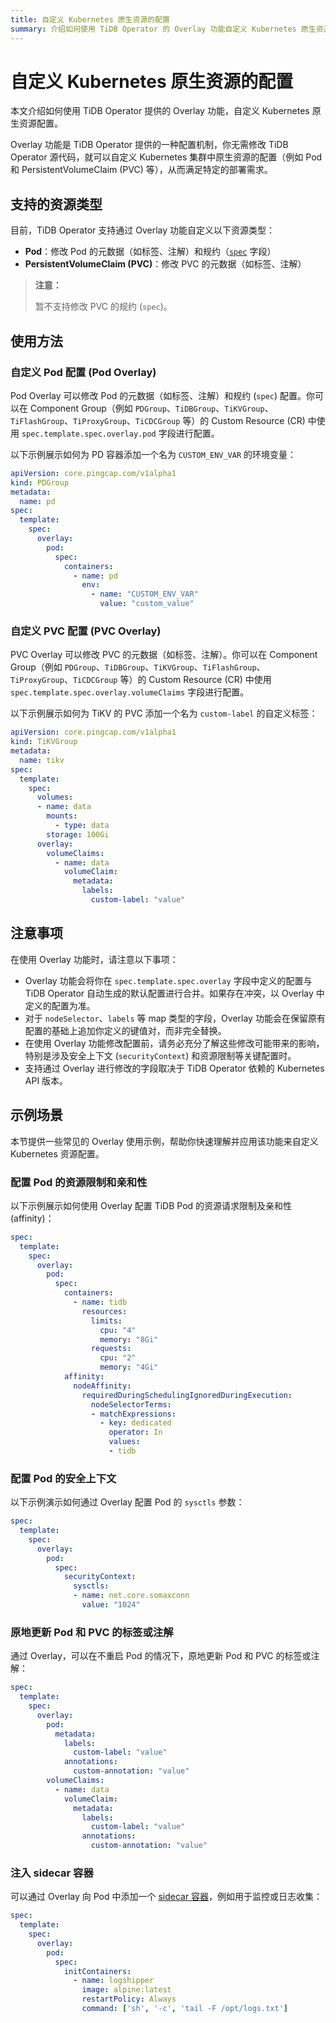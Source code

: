```yaml
---
title: 自定义 Kubernetes 原生资源的配置
summary: 介绍如何使用 TiDB Operator 的 Overlay 功能自定义 Kubernetes 原生资源的配置，例如调整 Pod、PersistentVolumeClaim 等资源，以满足不同的部署需求。
---
```


# 自定义 Kubernetes 原生资源的配置

本文介绍如何使用 TiDB Operator 提供的 Overlay 功能，自定义 Kubernetes 原生资源配置。

Overlay 功能是 TiDB Operator 提供的一种配置机制，你无需修改 TiDB Operator 源代码，就可以自定义 Kubernetes 集群中原生资源的配置（例如 Pod 和 PersistentVolumeClaim (PVC) 等），从而满足特定的部署需求。

## 支持的资源类型

目前，TiDB Operator 支持通过 Overlay 功能自定义以下资源类型：

- **Pod**：修改 Pod 的元数据（如标签、注解）和规约（[`spec`](https://kubernetes.io/zh-cn/docs/concepts/overview/working-with-objects/#object-spec-and-status) 字段）
- **PersistentVolumeClaim (PVC)**：修改 PVC 的元数据（如标签、注解）

> **注意：**
>
> 暂不支持修改 PVC 的规约 (`spec`)。

## 使用方法

### 自定义 Pod 配置 (Pod Overlay)

Pod Overlay 可以修改 Pod 的元数据（如标签、注解）和规约 (`spec`) 配置。你可以在 Component Group（例如 `PDGroup`、`TiDBGroup`、`TiKVGroup`、`TiFlashGroup`、`TiProxyGroup`、`TiCDCGroup` 等）的 Custom Resource (CR) 中使用 `spec.template.spec.overlay.pod` 字段进行配置。

以下示例展示如何为 PD 容器添加一个名为 `CUSTOM_ENV_VAR` 的环境变量：

```yaml
apiVersion: core.pingcap.com/v1alpha1
kind: PDGroup
metadata:
  name: pd
spec:
  template:
    spec:
      overlay:
        pod:
          spec:
            containers:
              - name: pd
                env:
                  - name: "CUSTOM_ENV_VAR"
                    value: "custom_value"
```

### 自定义 PVC 配置 (PVC Overlay)

PVC Overlay 可以修改 PVC 的元数据（如标签、注解）。你可以在 Component Group（例如 `PDGroup`、`TiDBGroup`、`TiKVGroup`、`TiFlashGroup`、`TiProxyGroup`、`TiCDCGroup` 等）的 Custom Resource (CR) 中使用 `spec.template.spec.overlay.volumeClaims` 字段进行配置。

以下示例展示如何为 TiKV 的 PVC 添加一个名为 `custom-label` 的自定义标签：

```yaml
apiVersion: core.pingcap.com/v1alpha1
kind: TiKVGroup
metadata:
  name: tikv
spec:
  template:
    spec:
      volumes:
      - name: data
        mounts:
          - type: data
        storage: 100Gi
      overlay:
        volumeClaims:
          - name: data
            volumeClaim:
              metadata:
                labels:
                  custom-label: "value"
```

## 注意事项

在使用 Overlay 功能时，请注意以下事项：

- Overlay 功能会将你在 `spec.template.spec.overlay` 字段中定义的配置与 TiDB Operator 自动生成的默认配置进行合并。如果存在冲突，以 Overlay 中定义的配置为准。
- 对于 `nodeSelector`、`labels` 等 map 类型的字段，Overlay 功能会在保留原有配置的基础上追加你定义的键值对，而非完全替换。
- 在使用 Overlay 功能修改配置前，请务必充分了解这些修改可能带来的影响，特别是涉及安全上下文 (`securityContext`) 和资源限制等关键配置时。
- 支持通过 Overlay 进行修改的字段取决于 TiDB Operator 依赖的 Kubernetes API 版本。

## 示例场景

本节提供一些常见的 Overlay 使用示例，帮助你快速理解并应用该功能来自定义 Kubernetes 资源配置。

### 配置 Pod 的资源限制和亲和性

以下示例展示如何使用 Overlay 配置 TiDB Pod 的资源请求限制及亲和性 (affinity)：

```yaml
spec:
  template:
    spec:
      overlay:
        pod:
          spec:
            containers:
              - name: tidb
                resources:
                  limits:
                    cpu: "4"
                    memory: "8Gi"
                  requests:
                    cpu: "2"
                    memory: "4Gi"
            affinity:
              nodeAffinity:
                requiredDuringSchedulingIgnoredDuringExecution:
                  nodeSelectorTerms:
                  - matchExpressions:
                    - key: dedicated
                      operator: In
                      values:
                      - tidb
```

### 配置 Pod 的安全上下文

以下示例演示如何通过 Overlay 配置 Pod 的 `sysctls` 参数：

```yaml
spec:
  template:
    spec:
      overlay:
        pod:
          spec:
            securityContext:
              sysctls:
              - name: net.core.somaxconn
                value: "1024"
```

### 原地更新 Pod 和 PVC 的标签或注解

通过 Overlay，可以在不重启 Pod 的情况下，原地更新 Pod 和 PVC 的标签或注解：

```yaml
spec:
  template:
    spec:
      overlay:
        pod:
          metadata:
            labels:
              custom-label: "value"
            annotations:
              custom-annotation: "value"
        volumeClaims:
          - name: data
            volumeClaim:
              metadata:
                labels:
                  custom-label: "value"
                annotations:
                  custom-annotation: "value"
```

### 注入 sidecar 容器

可以通过 Overlay 向 Pod 中添加一个 [sidecar 容器](https://kubernetes.io/zh-cn/docs/concepts/workloads/pods/sidecar-containers/)，例如用于监控或日志收集：

```yaml
spec:
  template:
    spec:
      overlay:
        pod:
          spec:
            initContainers:
              - name: logshipper
                image: alpine:latest
                restartPolicy: Always
                command: ['sh', '-c', 'tail -F /opt/logs.txt']
```

